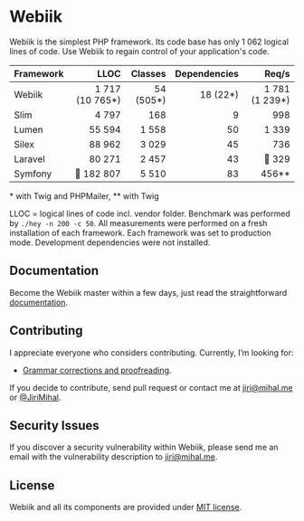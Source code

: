 Webiik
======
Webiik is the simplest PHP framework. Its code base has only 1 062 logical lines of code. Use&nbsp;Webiik to regain control of your application's code. 
 
| Framework | LLOC | Classes | Dependencies | Req/s |
| :-------- | ---: | ------: | -----------: | ----: |
| Webiik  | 1 717 (10 765*) | 54 (505*) | 18 (22*) | 1 781 (1 239*) |
| Slim | 4 797 | 168 | 9 | 998 |
| Lumen | 55 594 | 1 558 | 50 | 1 339 |
| Silex | 88 962 | 3 029 | 45 | 736 |
| Laravel | 80 271 | 2 457 | 43 | 🐌 329 |
| Symfony | 🤯 182 807 | 5 510 | 83 | 456** |

\* with Twig and PHPMailer, \** with Twig

LLOC = logical lines of code incl. vendor folder. Benchmark was performed by `./hey -n 200 -c 50`. All measurements were performed on a fresh installation of each framework. Each framework was set to production mode. Development dependencies were not installed. 

Documentation
-------------
Become the Webiik master within a few days, just read the straightforward [documentation][1].

Contributing
------------
I appreciate everyone who considers contributing. Currently, I’m looking for: 

*  [Grammar corrections and proofreading](grammar.md).

If you decide to contribute, send pull request or contact me at jiri@mihal.me or [@JiriMihal](https://twitter.com/jirimihal).

Security Issues
---------------
If you discover a security vulnerability within Webiik, please send me an email with the vulnerability description to jiri@mihal.me.

License
-------
Webiik and all its components are provided under [MIT license][2]. 

[1]: https://www.webiik.com
[2]: http://opensource.org/licenses/MIT